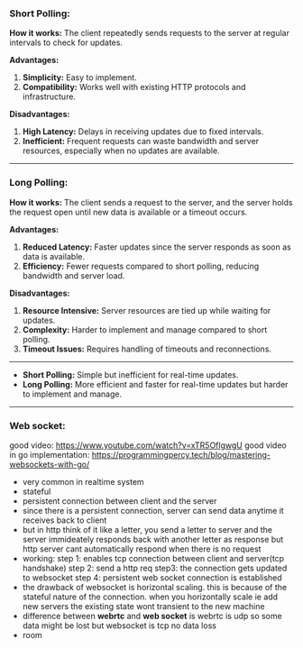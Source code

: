 ### Short Polling:
**How it works:** The client repeatedly sends requests to the server at regular intervals to check for updates.

**Advantages:**
1. **Simplicity:** Easy to implement.
2. **Compatibility:** Works well with existing HTTP protocols and infrastructure.

**Disadvantages:**
1. **High Latency:** Delays in receiving updates due to fixed intervals.
2. **Inefficient:** Frequent requests can waste bandwidth and server resources, especially when no updates are available.

---

### Long Polling:
**How it works:** The client sends a request to the server, and the server holds the request open until new data is available or a timeout occurs.

**Advantages:**
1. **Reduced Latency:** Faster updates since the server responds as soon as data is available.
2. **Efficiency:** Fewer requests compared to short polling, reducing bandwidth and server load.

**Disadvantages:**
1. **Resource Intensive:** Server resources are tied up while waiting for updates.
2. **Complexity:** Harder to implement and manage compared to short polling.
3. **Timeout Issues:** Requires handling of timeouts and reconnections.

---
- **Short Polling:** Simple but inefficient for real-time updates.
- **Long Polling:** More efficient and faster for real-time updates but harder to implement and manage.

---
### Web socket:
good video: https://www.youtube.com/watch?v=xTR5OflgwgU
good video in go implementation: https://programmingpercy.tech/blog/mastering-websockets-with-go/

- very common in realtime system
- stateful 
- persistent connection between client and the server
- since there is a persistent connection, server can send data anytime it receives back to client
- but in http think of it like a letter, you send a letter to server and the server immideately responds back with another letter as response but http server cant automatically respond when there is no request
- working:
step 1: enables tcp connection between client and server(tcp handshake)
step 2: send a http req
step3: the connection gets updated to websocket
step 4: persistent web socket connection is established
- the drawback of websocket is horizontal scaling. this is because of the stateful nature of the connection. when you horizontally scale ie add new servers the existing state wont transient to the new machine
- difference between **webrtc** and **web socket** is webrtc is udp so some data might be lost but websocket is tcp no data loss
- room 
